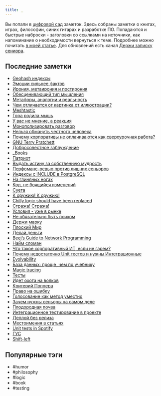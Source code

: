 ```yaml
---
title: _
---
```


Вы попали в [цифровой сад](https://maggieappleton.com/garden-history) заметок. Здесь собраны заметки о книгах, играх, философии, синих гитарах и разработке ПО. Попадаются и быстрые наброски - заголовки со ссылками на источники, как напоминание о необходимости вернуться к теме. Подробнее можно почитать [в моей статье](https://habr.com/ru/articles/839762/). Для обновлений есть канал [Держи записку сениора](https://t.me/duckumentz).

## Последние заметки
- [Geohash индексы](2025-09/Geohash-индексы.md)
- [Эмоции сильнее фактов](2025-09/Эмоции-сильнее-фактов.md)
- [Ирония, метаирония и постирония](2025-09/Ирония,-метаирония-и-постирония.md)
- [Обесценивающий тип мышления](2025-09/Обесценивающий-тип-мышления.md)
- [Метафоры, аналогии и реальность](2025-09/Метафоры,-аналогии-и-реальность.md)
- [Чем отличается от картинка от иллюстрации?](2025-09/Чем-отличается-от-картинка-от-иллюстрации?.md)
- [Meshtastic](2025-09/Meshtastic.md)
- [Гора родила мышь](2025-09/Гора-родила-мышь.md)
- [У вас не мнение, а реакция](2025-09/У-вас-не-мнение,-а-реакция.md)
- [Монополизировать разговор](2025-09/Монополизировать-разговор.md)
- [Нельзя обмануть честного человека](2025-09/Нельзя-обмануть-честного-человека.md)
- [Почему корпоративы не оплачиваются как сверхурочная работа?](2025-09/Почему-корпоративы-не-оплачиваются-как-сверхурочная-работа?.md)
- [GNU Terry Pratchett](2025-09/GNU-Terry-Pratchett.md)
- [Добросовестное заблуждение](2025-09/Добросовестное-заблуждение.md)
- [_Books](_Books.md)
- [Патриот](2025-09/Патриот.md)
- [Выдать истину за собственную мудрость](2025-09/Выдать-истину-за-собственную-мудрость.md)
- [Перфоманс-ревью против лишних сеньоров](2025-09/Перфоманс-ревью-против-лишних-сеньоров.md)
- [Индексы с INCLUDE в PostgreSQL](2025-09/Индексы-с-INCLUDE-в-PostgreSQL.md)
- [На глиняных ногах](2025-09/На-глиняных-ногах.md)
- [Код, не боящийся изменений](2025/2025-08/Код,-не-боящийся-изменений.md)
- [Суета](2023/2023-09/Суета.md)
- [К оружию! К оружию!](2025-09/К-оружию!-К-оружию!.md)
- [Chilly logic should have been replaced](2025-09/Chilly-logic-should-have-been-replaced.md)
- [Стража! Стража!](2025/2025-08/Стража!-Стража!.md)
- [Условия - уже в рынке](2025/2025-08/Условия---уже-в-рынке.md)
- [Не обязательно быть психом](2025/2025-08/Не-обязательно-быть-психом.md)
- [Держи марку](2025/2025-08/Держи-марку.md)
- [Плоский Мир](2025/2025-08/Плоский-Мир.md)
- [Делай деньги](2025/2025-08/Делай-деньги.md)
- [Beej’s Guide to Network Programming](2025/2025-08/Beej’s-Guide-to-Network-Programming.md)
- [Найм сломан](2025/2025-08/Найм-сломан.md)
- [Что такое корпоративный ИТ, если не гарем?](2025/2025-08/Что-такое-корпоративный-ИТ,-если-не-гарем?.md)
- [Почему недостаточно Unit тестов и нужны Интеграционные](2025/2025-08/Почему-недостаточно-Unit-тестов-и-нужны-Интеграционные.md)
- [Evolvability](2024/2024-08/Evolvability.md)
- [База данных: проще, чем по учебнику](2025/2025-08/База-данных:-проще,-чем-по-учебнику.md)
- [Magic tracing](2025/2025-08/Magic-tracing.md)
- [Тесты](2025/2025-08/Тесты.md)
- [Идет охота на волков](2025/2025-08/Идет-охота-на-волков.md)
- [Критерий Поппера](2025/2025-08/Критерий-Поппера.md)
- [Право на ошибку](2025/2025-08/Право-на-ошибку.md)
- [Голосование как метод уместно](2025/2025-08/Голосование-как-метод-уместно.md)
- [Зачем нужны сеньоры на самом деле](2025/2025-08/Зачем-нужны-сеньоры-на-самом-деле.md)
- [Плодородная почва](2025/2025-08/Плодородная-почва.md)
- [Интеграционное тестирование в проекте](2025/2025-03/Интеграционное-тестирование-в-проекте.md)
- [Деплой без релиза](2025/2025-07/Деплой-без-релиза.md)
- [Местоимения в статьях](2025/2025-07/Местоимения-в-статьях.md)
- [Unit tests in Spotify](2025/2025-07/Unit-tests-in-Spotify.md)
- [ГУС](2025/2025-07/ГУС.md)
- [Shift-left](2025/2025-07/Shift-left.md)


## Популярные тэги
- #humor
- #philosophy
- #logic
- #book
- #testing
